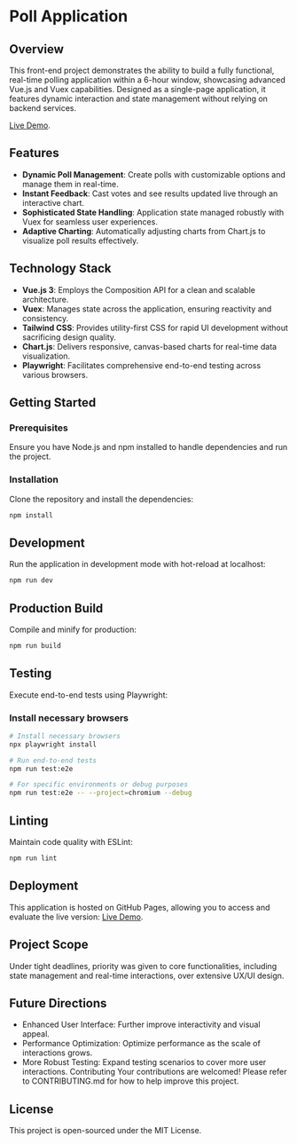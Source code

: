 # Poll Application

## Overview
This front-end project demonstrates the ability to build a fully functional, real-time polling application within a 6-hour window, showcasing advanced Vue.js and Vuex capabilities. Designed as a single-page application, it features dynamic interaction and state management without relying on backend services.

[Live Demo](https://misha0501.github.io/vue-vuex-typescript-chartjs-tailwindCSS/).

## Features
- **Dynamic Poll Management**: Create polls with customizable options and manage them in real-time.
- **Instant Feedback**: Cast votes and see results updated live through an interactive chart.
- **Sophisticated State Handling**: Application state managed robustly with Vuex for seamless user experiences.
- **Adaptive Charting**: Automatically adjusting charts from Chart.js to visualize poll results effectively.

## Technology Stack
- **Vue.js 3**: Employs the Composition API for a clean and scalable architecture.
- **Vuex**: Manages state across the application, ensuring reactivity and consistency.
- **Tailwind CSS**: Provides utility-first CSS for rapid UI development without sacrificing design quality.
- **Chart.js**: Delivers responsive, canvas-based charts for real-time data visualization.
- **Playwright**: Facilitates comprehensive end-to-end testing across various browsers.

## Getting Started

### Prerequisites
Ensure you have Node.js and npm installed to handle dependencies and run the project.

### Installation
Clone the repository and install the dependencies:
```bash
npm install
```

## Development
Run the application in development mode with hot-reload at localhost:
```bash
npm run dev
```

## Production Build
Compile and minify for production:
```bash
npm run build
```

## Testing
Execute end-to-end tests using Playwright:

### Install necessary browsers
```bash
# Install necessary browsers
npx playwright install

# Run end-to-end tests
npm run test:e2e

# For specific environments or debug purposes
npm run test:e2e -- --project=chromium --debug
```

## Linting
Maintain code quality with ESLint:
```bash
npm run lint
```

## Deployment
This application is hosted on GitHub Pages, allowing you to access and evaluate the live version:
[Live Demo](https://misha0501.github.io/vue-vuex-typescript-chartjs-tailwindCSS/). 

## Project Scope
Under tight deadlines, priority was given to core functionalities, including state management and real-time interactions, over extensive UX/UI design.

## Future Directions
+ Enhanced User Interface: Further improve interactivity and visual appeal.
+ Performance Optimization: Optimize performance as the scale of interactions grows.
+ More Robust Testing: Expand testing scenarios to cover more user interactions.
Contributing
Your contributions are welcomed! Please refer to CONTRIBUTING.md for how to help improve this project.

## License
This project is open-sourced under the MIT License.
